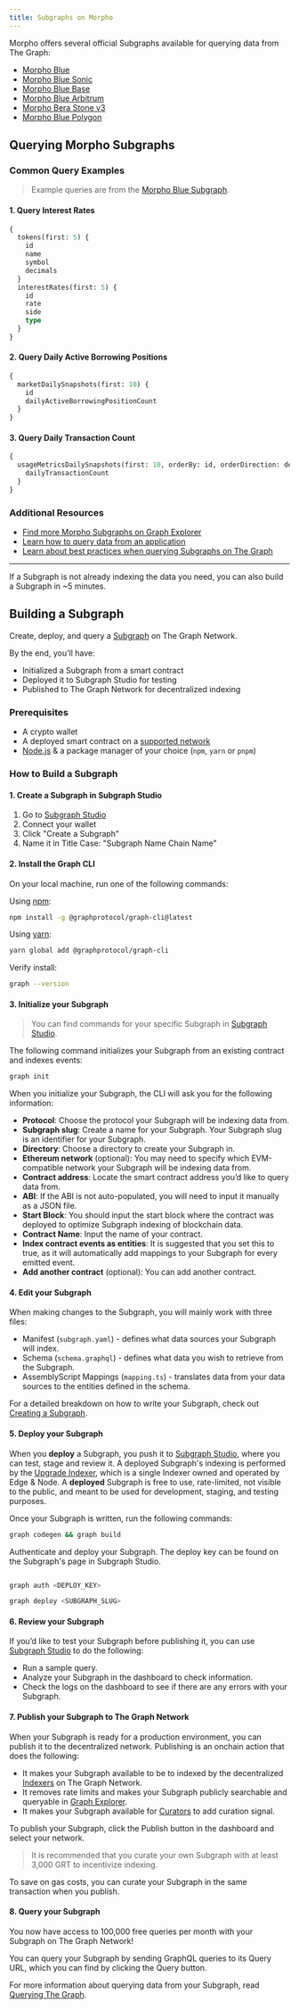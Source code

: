 ```yaml
---
title: Subgraphs on Morpho
---
```


Morpho offers several official Subgraphs available for querying data from The Graph:

- [Morpho Blue](https://thegraph.com/explorer/subgraphs/8Lz789DP5VKLXumTMTgygjU2xtuzx8AhbaacgN5PYCAs?view=Query&chain=arbitrum-one)
- [Morpho Blue Sonic](https://thegraph.com/explorer/subgraphs/J2THmwKHrTLKT9HPZNwZ69NkJ7WSbtLKz7pUQZW1Z1Qc?view=Query&chain=arbitrum-one)
- [Morpho Blue Base](https://thegraph.com/explorer/subgraphs/71ZTy1veF9twER9CLMnPWeLQ7GZcwKsjmygejrgKirqs?view=Query&chain=arbitrum-one)
- [Morpho Blue Arbitrum](https://thegraph.com/explorer/subgraphs/XsJn88DNCHJ1kgTqYeTgHMQSK4LuG1LR75339QVeQ26?view=Query&chain=arbitrum-one)
- [Morpho Bera Stone v3](https://thegraph.com/explorer/subgraphs/DTPZ5MuT8jMntR64iu9NaraBR454QYhYGdv6uvdFcUfj?view=Query&chain=arbitrum-one)
- [Morpho Blue Polygon](https://thegraph.com/explorer/subgraphs/EhFokmwryNs7qbvostceRqVdjc3petuD13mmdUiMBw8Y?view=Query&chain=arbitrum-one)

## Querying Morpho Subgraphs

### Common Query Examples

> Example queries are from the [Morpho Blue Subgraph](https://thegraph.com/explorer/subgraphs/8Lz789DP5VKLXumTMTgygjU2xtuzx8AhbaacgN5PYCAs?view=Query&chain=arbitrum-one).

#### 1. Query Interest Rates

```graphql
{
  tokens(first: 5) {
    id
    name
    symbol
    decimals
  }
  interestRates(first: 5) {
    id
    rate
    side
    type
  }
}
```

#### 2. Query Daily Active Borrowing Positions

```graphql
{
  marketDailySnapshots(first: 10) {
    id
    dailyActiveBorrowingPositionCount
  }
}
```

#### 3. Query Daily Transaction Count

```graphql
{
  usageMetricsDailySnapshots(first: 10, orderBy: id, orderDirection: desc) {
    dailyTransactionCount
  }
}
```

### Additional Resources

- [Find more Morpho Subgraphs on Graph Explorer](https://thegraph.com/explorer?search=morpho&orderBy=Query+Count&orderDirection=desc)
- [Learn how to query data from an application](https://thegraph.com/docs/en/subgraphs/querying/from-an-application/)
- [Learn about best practices when querying Subgraphs on The Graph](https://thegraph.com/docs/en/subgraphs/querying/best-practices/)

---

If a Subgraph is not already indexing the data you need, you can also build a Subgraph in ~5 minutes.

## Building a Subgraph

Create, deploy, and query a [Subgraph](/subgraphs/developing/developer-faq/#1-what-is-a-subgraph) on The Graph Network.

By the end, you'll have:

- Initialized a Subgraph from a smart contract
- Deployed it to Subgraph Studio for testing
- Published to The Graph Network for decentralized indexing

### Prerequisites

- A crypto wallet
- A deployed smart contract on a [supported network](/supported-networks/)
- [Node.js](https://nodejs.org/) & a package manager of your choice (`npm`, `yarn` or `pnpm`)

### How to Build a Subgraph

#### 1. Create a Subgraph in Subgraph Studio

1. Go to [Subgraph Studio](https://thegraph.com/studio/)
2. Connect your wallet
3. Click "Create a Subgraph"
4. Name it in Title Case: "Subgraph Name Chain Name"

#### 2. Install the Graph CLI

On your local machine, run one of the following commands:

Using [npm](https://www.npmjs.com/):

```sh
npm install -g @graphprotocol/graph-cli@latest
```

Using [yarn](https://yarnpkg.com/):

```sh
yarn global add @graphprotocol/graph-cli
```

Verify install:

```sh
graph --version
```

#### 3. Initialize your Subgraph

> You can find commands for your specific Subgraph in [Subgraph Studio](https://thegraph.com/studio/).

The following command initializes your Subgraph from an existing contract and indexes events:

```sh
graph init
```

When you initialize your Subgraph, the CLI will ask you for the following information:

- **Protocol**: Choose the protocol your Subgraph will be indexing data from.
- **Subgraph slug**: Create a name for your Subgraph. Your Subgraph slug is an identifier for your Subgraph.
- **Directory**: Choose a directory to create your Subgraph in.
- **Ethereum network** (optional): You may need to specify which EVM-compatible network your Subgraph will be indexing data from.
- **Contract address**: Locate the smart contract address you’d like to query data from.
- **ABI**: If the ABI is not auto-populated, you will need to input it manually as a JSON file.
- **Start Block**: You should input the start block where the contract was deployed to optimize Subgraph indexing of blockchain data.
- **Contract Name**: Input the name of your contract.
- **Index contract events as entities**: It is suggested that you set this to true, as it will automatically add mappings to your Subgraph for every emitted event.
- **Add another contract** (optional): You can add another contract.

#### 4. Edit your Subgraph

When making changes to the Subgraph, you will mainly work with three files:

- Manifest (`subgraph.yaml`) - defines what data sources your Subgraph will index.
- Schema (`schema.graphql`) - defines what data you wish to retrieve from the Subgraph.
- AssemblyScript Mappings (`mapping.ts`) - translates data from your data sources to the entities defined in the schema.

For a detailed breakdown on how to write your Subgraph, check out [Creating a Subgraph](https://thegraph.com/docs/en/subgraphs/developing/creating/starting-your-subgraph/).

#### 5. Deploy your Subgraph

When you **deploy** a Subgraph, you push it to [Subgraph Studio](https://thegraph.com/studio/), where you can test, stage and review it. A deployed Subgraph's indexing is performed by the [Upgrade Indexer](https://thegraph.com/blog/upgrade-indexer/), which is a single Indexer owned and operated by Edge & Node. A **deployed** Subgraph is free to use, rate-limited, not visible to the public, and meant to be used for development, staging, and testing purposes.

Once your Subgraph is written, run the following commands:

```sh
graph codegen && graph build
```

Authenticate and deploy your Subgraph. The deploy key can be found on the Subgraph's page in Subgraph Studio.

```sh

graph auth <DEPLOY_KEY>

graph deploy <SUBGRAPH_SLUG>
```

#### 6. Review your Subgraph

If you’d like to test your Subgraph before publishing it, you can use [Subgraph Studio](https://thegraph.com/studio/) to do the following:

- Run a sample query.
- Analyze your Subgraph in the dashboard to check information.
- Check the logs on the dashboard to see if there are any errors with your Subgraph.

#### 7. Publish your Subgraph to The Graph Network

When your Subgraph is ready for a production environment, you can publish it to the decentralized network. Publishing is an onchain action that does the following:

- It makes your Subgraph available to be to indexed by the decentralized [Indexers](https://thegraph.com/docs/en/indexing/overview/) on The Graph Network.
- It removes rate limits and makes your Subgraph publicly searchable and queryable in [Graph Explorer](https://thegraph.com/explorer/).
- It makes your Subgraph available for [Curators](https://thegraph.com/docs/en/resources/roles/curating/) to add curation signal.

To publish your Subgraph, click the Publish button in the dashboard and select your network.

> It is recommended that you curate your own Subgraph with at least 3,000 GRT to incentivize indexing.

To save on gas costs, you can curate your Subgraph in the same transaction when you publish.

#### 8. Query your Subgraph

You now have access to 100,000 free queries per month with your Subgraph on The Graph Network!

You can query your Subgraph by sending GraphQL queries to its Query URL, which you can find by clicking the Query button.

For more information about querying data from your Subgraph, read [Querying The Graph](https://thegraph.com/docs/en/subgraphs/querying/introduction/).

